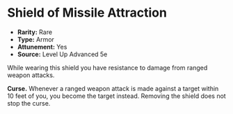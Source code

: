 # Shield of Missile Attraction

- **Rarity:** Rare
- **Type:** Armor
- **Attunement:** Yes
- **Source:** Level Up Advanced 5e

While wearing this shield you have resistance to damage from ranged weapon attacks.

**Curse.** Whenever a ranged weapon attack is made against a target within 10 feet of you, you become the target instead. Removing the shield does not stop the curse.
